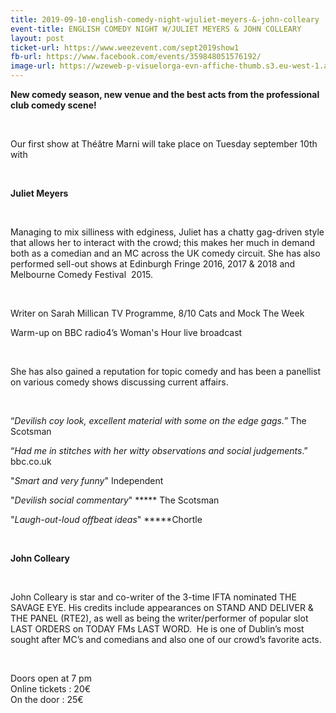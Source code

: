 ```yaml
---
title: 2019-09-10-english-comedy-night-wjuliet-meyers-&-john-colleary
event-title: ENGLISH COMEDY NIGHT W/JULIET MEYERS & JOHN COLLEARY
layout: post
ticket-url: https://www.weezevent.com/sept2019show1
fb-url: https://www.facebook.com/events/359848051576192/
image-url: https://wzeweb-p-visuelorga-evn-affiche-thumb.s3.eu-west-1.amazonaws.com/affiche_495021.thumb53700.1564917982.jpg
---
```

<p><strong><span style="font-size:14px;">New comedy season, new venue and the best acts from the professional club comedy scene!</span></strong></p><p>&nbsp;</p><p>Our first show at Théâtre Marni will take place on Tuesday september 10th with</p><p>&nbsp;</p><p><strong>Juliet Meyers</strong></p><p>&nbsp;</p><p>Managing to mix silliness with edginess, Juliet has a chatty gag-driven style that allows her to interact with the crowd; this makes her much in demand both as a comedian and an MC across the UK comedy circuit. She has also performed sell-out shows at Edinburgh Fringe 2016, 2017 &amp; 2018 and Melbourne Comedy Festival&nbsp; 2015.</p><p>&nbsp;</p><p>Writer on Sarah Millican TV Programme, 8/10 Cats and Mock The Week</p><p>Warm-up on BBC radio4’s Woman's Hour live broadcast</p><p>&nbsp;</p><p>She has also gained a reputation for topic comedy and has been a panellist on various comedy shows discussing current affairs.</p><p>&nbsp;</p><p>“<em>Devilish coy look, excellent material with some on the edge gags.</em>” The Scotsman</p><p>“<em>Had me in stitches with her witty observations and social judgements</em>.” bbc.co.uk</p><p>"<em>Smart and very funny</em>" Independent</p><p>"<em>Devilish social commentary</em>" ***** The Scotsman</p><p>"<em>Laugh-out-loud offbeat ideas</em>" *****Chortle</p><p>&nbsp;</p><p><strong>John Colleary</strong></p><p>&nbsp;</p><p>John Colleary is star and co-writer of the 3-time IFTA nominated THE SAVAGE EYE. His credits include appearances on STAND AND DELIVER &amp; THE PANEL (RTE2), as well as being the writer/performer of popular slot LAST ORDERS on TODAY FMs LAST WORD.&nbsp; He is one of Dublin’s most sought after MC’s and comedians and also one of our crowd’s favorite acts.</p><p>&nbsp;</p><p><span>Doors open at 7 pm<br>Online tickets : 20€<br>On the door : 25€</span></p>